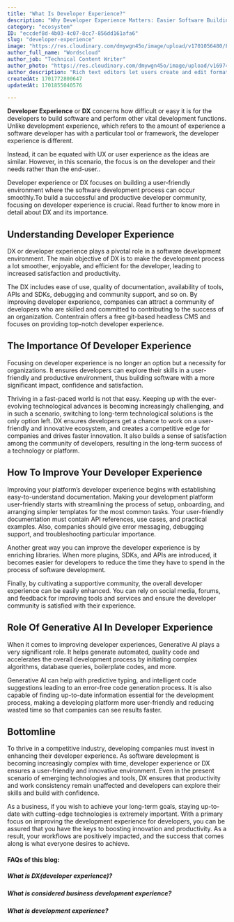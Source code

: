 ```yaml
---
title: "What Is Developer Experience?"
description: "Why Developer Experience Matters: Easier Software Building - Find out why a good DX is key to helping developers create better software with less stress."
category: "ecosystem"
ID: "eccdef8d-4b03-4c07-8cc7-856dd161afa6"
slug: "developer-experience"
image: "https://res.cloudinary.com/dmywgn45o/image/upload/v1701056480/Frame_5611_dou4ss.png"
author_full_name: "Wordscloud"
author_job: "Technical Content Writer"
author_photo: "https://res.cloudinary.com/dmywgn45o/image/upload/v1697445913/samples/people/boy-snow-hoodie.jpg"
author_description: "Rich text editors let users create and edit formatted text even without HTML knowledge by translating text content into styled and rich content. When a user chooses a particular type of style and formatting, this tool translates the style into HTML tags. This means that writers can concentrate on creating developing content without having to worry about the underlying code."
createdAt: 1701772800647
updatedAt: 1701855040576

---
```

**Developer Experience** or **DX** concerns how difficult or easy it is for the developers to build software and perform other vital development functions. Unlike development experience, which refers to the amount of experience a software developer has with a particular tool or framework, the developer experience is different.  

Instead, it can be equated with UX or user experience as the ideas are similar. However, in this scenario, the focus is on the developer and their needs rather than the end-user..  

Developer experience or DX focuses on building a user-friendly environment where the software development process can occur smoothly.To build a successful and productive developer community, focusing on developer experience is crucial. Read further to know more in detail about DX and its importance. 

## Understanding Developer Experience
DX or developer experience plays a pivotal role in a software development environment. The main objective of DX is to make the development process a lot smoother, enjoyable, and efficient for the developer, leading to increased satisfaction and productivity.
 
The DX includes ease of use, quality of documentation, availability of tools, APIs and SDKs, debugging and community support, and so on. By improving  developer experience, companies can attract  a community of developers who are skilled and committed to contributing to the success of an organization. Contentrain offers a free git-based headless CMS and focuses on providing top-notch developer experience. 


## The Importance Of Developer Experience
Focusing on developer experience is no longer an option but a necessity for organizations. It ensures developers can explore their skills in a user-friendly and productive environment, thus building software with a more significant impact, confidence and satisfaction. 

Thriving in a fast-paced world is not that easy. Keeping up with the ever-evolving technological advances is becoming increasingly challenging, and in such a scenario, switching to long-term technological solutions is the only option left. DX ensures developers get a chance to work on a user-friendly and innovative ecosystem, and creates a competitive edge for companies and drives faster innovation. It also builds a sense of satisfaction among the community of developers, resulting in the long-term success of a technology or platform. 

## How To Improve Your Developer Experience
Improving your platform’s developer experience begins with establishing easy-to-understand documentation. Making your development platform user-friendly starts with streamlining the process of setup, onboarding, and arranging simpler templates for the most common tasks. Your user-friendly documentation must contain API references, use cases, and practical examples. Also, companies should give error messaging, debugging support, and troubleshooting particular importance.

Another great way you can improve the developer experience is by enriching libraries. When more plugins, SDKs, and APIs are introduced, it becomes easier for developers to reduce the time they have to spend in the process of software development. 

Finally, by cultivating a supportive community, the overall developer experience can be easily enhanced. You can rely on social media, forums, and feedback for improving tools and services and ensure the developer community is satisfied with their experience. 

## Role Of Generative AI In Developer Experience
When it comes to improving developer experiences, Generative AI plays a very significant role. It helps generate automated, quality code and accelerates the overall development process by initiating complex algorithms, database queries, boilerplate codes, and more. 

Generative AI can help with predictive typing, and intelligent code suggestions leading to an error-free code generation process. It is also capable of finding up-to-date information essential for the development process, making a developing platform more user-friendly and reducing wasted time so that companies can see results faster.



## Bottomline
To thrive in a competitive industry, developing companies must invest in enhancing their developer experience. As software development is becoming increasingly complex with time, developer experience or DX ensures a user-friendly and innovative environment. Even in the present scenario of emerging technologies and tools, DX ensures that productivity and work consistency remain unaffected and developers can explore their skills and build with confidence. 

As a business, if you wish to achieve your long-term goals, staying up-to-date with cutting-edge technologies is extremely important. With a primary focus on improving the development experience for developers, you can be assured that you have the keys to boosting innovation and productivity. As a result, your workflows are positively impacted, and the success that comes along is what everyone desires to achieve. 

#### FAQs of this blog:
##### What is DX(developer experience)?
##### What is considered business development experience?
##### What is development experience?

